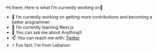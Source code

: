 -Hi there, Here is what I'm currently working on👋

- 🔭 I’m currently working on getting more contributions and becoming a better programmer
- 🌱 I’m currently learning Next.js
- 💬 You can ask me about Anything!l
- 📫 You can reach me with: [Twitter](https://twitter.com/Pixlerfrost)
- ⚡ Fun fact: I'm from Lebanon





